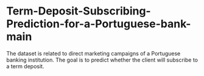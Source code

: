 # Term-Deposit-Subscribing-Prediction-for-a-Portuguese-bank-main

The dataset is related to direct marketing campaigns of a Portuguese banking institution. The  goal is to predict whether the client will subscribe to a term deposit.
